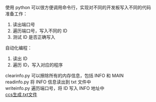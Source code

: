 使用 python 可以很方便调用命令行，实现对不同的开发板写入不同的代码  
准备工作：
1. 读出端口号  
2. 遍历端口号，写入不同的 ID  
3. 测试 ID 是否正确写入   

自动化编程：
1. 读出 ID 
2. 遍历 ID，写入对应的程序
   
clearinfo.py 可以擦除所有的内存信息，包括 INFO 和 MAIN  
readinfo.py 将 INFO 信息读出到 txt 文件中  
writeinfo.py 遍历端口号，将 ID 写入 INFO 地址中  
[ccs生成.txt文件](http://bbs.elecfans.com/jishu_1729823_1_1.html)
